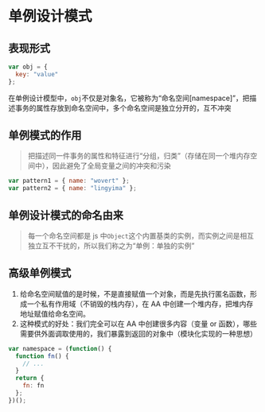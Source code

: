 # 单例设计模式

## 表现形式

```js
var obj = {
  key: "value"
};
```

在单例设计模型中，`obj`不仅是对象名，它被称为“命名空间[namespace]”，把描述事务的属性存放到命名空间中，多个命名空间是独立分开的，互不冲突

## 单例模式的作用

> 把描述同一件事务的属性和特征进行“分组，归类”（存储在同一个堆内存空间中），因此避免了全局变量之间的冲突和污染

```js
var pattern1 = { name: "wovert" };
var pattern2 = { name: "lingyima" };
```

## 单例设计模式的命名由来

> 每一个命名空间都是 js 中`Object`这个内置基类的实例，而实例之间是相互独立互不干扰的，所以我们称之为“单例：单独的实例”

## 高级单例模式

1. 给命名空间赋值的是时候，不是直接赋值一个对象，而是先执行匿名函数，形成一个私有作用域（不销毁的栈内存），在 AA 中创建一个堆内存，把堆内存地址赋值给命名空间。
2. 这种模式的好处：我们完全可以在 AA 中创建很多内容（变量 or 函数），哪些需要供外面调取使用的，我们暴露到返回的对象中（模块化实现的一种思想）

```js
var namespace = (function() {
  function fn() {
    // ...
  }
  return {
    fn: fn
  };
})();
```

